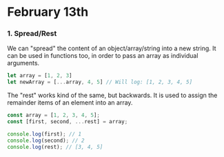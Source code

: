 
# February 13th

### 1. Spread/Rest

We can "spread" the content of an object/array/string into a new string. It can be used in functions too, in order to pass an array as individual arguments.

``` javascript
let array = [1, 2, 3]
let newArray = [...array, 4, 5] // Will log: [1, 2, 3, 4, 5]
```

The "rest" works kind of the same, but backwards. It is used to assign the remainder items of an element into an array.

``` javascript
const array = [1, 2, 3, 4, 5];
const [first, second, ...rest] = array;

console.log(first); // 1
console.log(second); // 2
console.log(rest); // [3, 4, 5]
```
